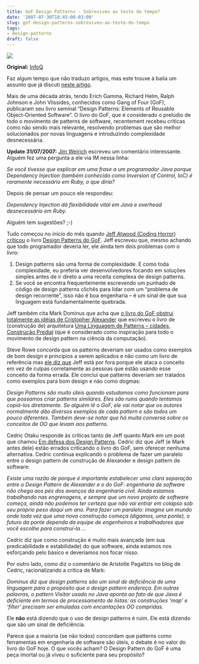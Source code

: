```yaml
---
title: GoF Design Patterns - Sobreviveu ao teste do tempo?
date: '2007-07-30T18:45:00-03:00'
slug: gof-design-patterns-sobreviveu-ao-teste-do-tempo
tags:
- design-patterns
draft: false
---
```


 ![](http://s3.amazonaws.com/akitaonrails/assets/2007/7/30/DesignPatterns.jpg)

**Original:** [InfoQ](http://www.infoq.com/news/2007/07/GoFCriticism)

Faz algum tempo que não traduzo artigos, mas este trouxe à baila um assunto que já discuti [neste artigo](/2006/10/30/design-patterns-representam-defeitos-nas-linguagens).

Mais de uma década atrás, tendo Erich Gamma, Richard Helm, Ralph Johnson e John Vlissides, conhecidos como Gang of Four (GoF), publicaram seu livro seminal “Design Patterns: Elements of Reusable Object-Oriented Software”. O livro do GoF, que é considerado o prelúdio de todo o movimento de patterns de software, recentement recebeu críticas como não sendo mais relevante, resolvendo problemas que são melhor solucionados por novas linguagens e introduzindo complexidade desnecessária.

**Update 31/07/2007:** [Jim Weirich](http://onestepback.org/index.cgi/Tech/Ruby/DependencyInjectionInOneSentence.red) escreveu um comentário interessante. Alguém fez uma pergunta a ele via IM nessa linha:

_Se você tivesse que explicar em uma frase a um programador Java porque Dependency Injection (também conhecido como Inversion of Control, IoC) é raramente necessário em Ruby, o que diria?_

Depois de pensar um pouco ele respondeu:

_Dependency Injection dá flexibilidade vital em Java e overhead desnecessário em Ruby._

Alguém tem sugestões? ;-)


Tudo começou no início do mês quando [Jeff Atwood (Coding Horror) criticou](http://www.codinghorror.com/blog/archives/000899.html) o livro [Design Patterns do GoF](http://www.amazon.com/exec/obidos/ASIN/0201633612). Jeff escreveu que, mesmo achando que todo programador deveria ler, ele ainda tem dois problemas com o livro:

1. Design patterns são uma forma de complexidade. E como toda complexidade, eu preferia ver desenvolvedores focando em soluções simples antes de ir direto a uma receita complexa de design patterns.
2. Se você se encontra frequentemente escrevendo um punhado de código de design patterns clichês para lidar com um “problema de design recorrente”, isso não é boa engenharia – é um sinal de que sua linguagem está fundamentalmente quebrada.

Jeff também cita Mark Dominus que acha que [o livro do GoF obstrui totalmente as idéias de Cristopher Alexander](http://perl.plover.com/yak/design/samples/note.html) que escreveu o livro de (construção de) arquitetura [Uma Linguagem de Patterns – cidades, Construção Predial](http://www.amazon.com/exec/obidos/ASIN/0195019199) (que é considerado como inspiração para todo o movimento de design pattern na ciência da computação).

Steve Rowe concorda que os patterns deveriam ser usados como exemplos de bom design e princípios a serem aplicados e não como um livro de referência mas [ele diz que](http://blogs.msdn.com/steverowe/archive/2007/07/11/are-design-patterns-a-bad-idea.aspx) Jeff está por fora porque ele ataca o conceito em vez de culpas corretamente as pessoas que estão usando esse conceito da forma errada. Ele conclui que patterns deveriam ser tratados como exemplos para bom design e não como dogmas:

_Design Patterns são muito úteis quando estudamos como funcionam para que possamos criar patterns similares. Eles são ruins quando tentamos copiá-los diretamente. Se alguém lê o GoF, ele vai notar que os autores normalmente dão diversos exemplos de cada pattern e são todos um pouco diferentes. Também deve-se notar que há muita conversa sobre os conceitos de OO que levam aos patterns._

Cedric Otaku responde às críticas tanto de Jeff quanto Mark em um post que chamou [Em defesa dos Design Patterns](http://beust.com/weblog/archives/000453.html). Cedric diz que Jeff (e Mark antes dele) estão errados criticando o livro do GoF, sem oferecer nenhuma alternativa. Cedric continua explicando o problema de fazer um paralelo entre o design pattern de construção de Alexander e design pattern de software:

_Existe uma razão de porque é importante estabelecer uma clara separação entre o Design Pattern de Alexander e o do GoF: engenharia de software não chega aos pés dos avanços da engenharia civil. Ainda estamos trabalhando nas engrenagens, e sempre que um novo projeto de software começa, ainda não podemos ter certeza que não vai entrar em colapso sob seu próprio peso daqui um ano. Para fazer um paralelo: imagine um mundo onde toda vez que uma nova construção começa (digamos, uma ponte), o futuro da ponte dependa da equipe de engenheiros e trabalhadores que você escolhe para construí-la …_

Cedric diz que como construção é muito mais avançada (em sua predicabilidade e estabilidade) do que software, ainda estamos nos esforçando pelo básico e deveríamos nos focar nisso.

Por outro lado, como diz o comentário de Aristotle Pagaltzis no blog de Cedric, racionalizando a crítica de Mark:

_Dominus diz que design patterns são um sinal de deficiência de uma linguagem para o propósito que o design pattern endereça. Em outras palavras, o pattern Visitor usado no Java aponta ao fato de que Java é deficiente em termos de processamento de listas: as construções ‘map’ e ‘filter’ precisam ser emuladas com encantações OO compridas._

Ele **não** está dizendo que o uso de design patterns é ruim. Ele está dizendo que são um sinal de deficiência.

Parece que a maioria (se não todos) concordam que patterns como ferramentas em engenharia de software são úteis, o debate é no valor do livro do GoF hoje. O que vocês acham? O Design Pattern do GoF é uma peça imortal ou já viveu o suficiente para seu propósito?

